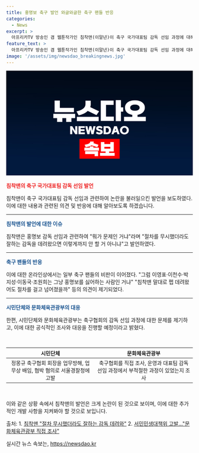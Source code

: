 ```yaml
---
title: 홍명보 축구 발언 와글와글한 축구 팬들 반응
categories:
  - News
excerpt: >
  아프리카TV 방송인 겸 웹툰작가인 침착맨(이말년)이 축구 국가대표팀 감독 선임 과정에 대해 비판을 제기하고 논란이 일고 있다. 그는 홍명보 감독에 대한 임명과정을 의심하며, 홍명보가 싫은 것 아니냐고 발언했다. 또한, 전 국가대표 선수들과 같이 축구협회의 감독 선임 절차에 대한 문제를 지적하는 발언을 했으며, 이로 인해 온라인상에서 논란이 불거졌다. 논란이 계속되자 침착맨은 죄송하다. 안 나대겠다. 축구 이야기 안 하겠다고 밝혔다. 이에 문화체육관광부는 축구협회 조사를 진행할 예정이라고 밝혔다.
feature_text: >
  아프리카TV 방송인 겸 웹툰작가인 침착맨(이말년)이 축구 국가대표팀 감독 선임 과정에 대해 비판을 제기하고 논란이 일고 있다. 그는 홍명보 감독에 대한 임명과정을 의심하며, 홍명보가 싫은 것 아니냐고 발언했다. 또한, 전 국가대표 선수들과 같이 축구협회의 감독 선임 절차에 대한 문제를 지적하는 발언을 했으며, 이로 인해 온라인상에서 논란이 불거졌다. 논란이 계속되자 침착맨은 죄송하다. 안 나대겠다. 축구 이야기 안 하겠다고 밝혔다. 이에 문화체육관광부는 축구협회 조사를 진행할 예정이라고 밝혔다.
image: '/assets/img/newsdao_breakingnews.jpg'
---
```


<p><img src="/assets/img/newsdao_breakingnews.jpg" alt="flaretime 속보" /></p>

<p><b><span style="color: #ee2323;">침착맨의 축구 국가대표팀 감독 선임 발언</span></b></p>

<p>침착맨이 축구 국가대표팀 감독 선임과 관련하여 논란을 불러일으킨 발언을 보도하였다. 이에 대한 내용과 관련된 의견 및 반응에 대해 알아보도록 하겠습니다. </p>

<hr />

<p><b><span style="color: #1a5490;">침착맨의 발언에 대한 이슈</span></b></p>

<p>침착맨은 홍명보 감독 선임과 관련하여 "뭐가 문제인 거냐"라며 "절차를 무시했더라도 잘하는 감독을 데려왔으면 이렇게까지 안 할 거 아니냐"고 발언하였다.</p>

<hr />

<p><b><span style="color: #1a5490;">축구 팬들의 반응</span></b></p>

<p>이에 대한 온라인상에서는 일부 축구 팬들의 비판이 이어졌다. "그럼 이영표·이천수·박지성·이동국·조원희는 그냥 홍명보를 싫어하는 사람인 거냐" "침착맨 말대로 펩 데려왔어도 절차를 걸고 넘어졌을까" 등의 의견이 제기되었다.</p>

<hr />

<p><b><span style="color: #1a5490;">시민단체와 문화체육관광부의 대응</span></b></p>

<p>한편, 시민단체와 문화체육관광부는 축구협회의 감독 선임 과정에 대한 문제를 제기하고, 이에 대한 공식적인 조사와 대응을 진행할 예정이라고 밝혔다.</p>

<p data-ke-size="size16">&nbsp;</p>

<table>
<thead>
<tr>
<th style="text-align: center;">시민단체</th>
<th style="text-align: center;">문화체육관광부</th>
</tr>
</thead>
<tbody>
<tr>
<td style="text-align: center;">정몽규 축구협회 회장을 업무방해, 업무상 배임, 협박 혐의로 서울경찰청에 고발</td>
<td style="text-align: center;">축구협회를 직접 조사, 운영과 대표팀 감독 선임 과정에서 부적절한 과정이 있었는지 조사</td>
</tr>
</tbody>
</table>

<p data-ke-size="size16">&nbsp;</p>

<p>이와 같은 상황 속에서 침착맨의 발언은 크게 논란이 된 것으로 보이며, 이에 대한 추가적인 개발 사항을 지켜봐야 할 것으로 보입니다.</p>

<p>출처:
1. <a href="https://sports.news.naver.com/news.nhn?oid=139&aid=0002151252">침착맨 "절차 무시했더라도 잘하는 감독 데려와"</a>
2. <a href="https://news.naver.com/main/read.nhn?mode=LSD&mid=sec&sid1=102&oid=001&aid=0012519414">서민민생대책위 고발..."문화체육관광부 직접 조사"</a></p>
실시간 뉴스 속보는, <a href="https://newsdao.kr" rel="dofollow">https://newsdao.kr</a>


